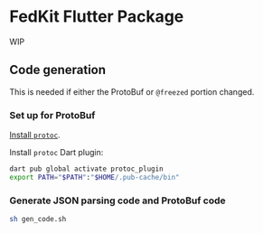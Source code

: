 # FedKit Flutter Package

WIP

## Code generation

This is needed if either the ProtoBuf or `@freezed` portion changed.

### Set up for ProtoBuf

[Install `protoc`](https://grpc.io/docs/protoc-installation/).

Install `protoc` Dart plugin:

```sh
dart pub global activate protoc_plugin
export PATH="$PATH":"$HOME/.pub-cache/bin"
```

### Generate JSON parsing code and ProtoBuf code

```sh
sh gen_code.sh
```
